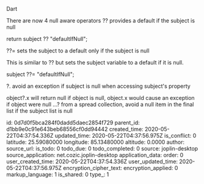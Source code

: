 Dart

There are now 4 null aware operators
??     provides a default if the subject is null

return subject ?? "defaultIfNull";

??=     sets the subject to a default only if the subject is null

This is similar to ?? but sets the subject variable to a default if it is null.

subject ??= "defaultIfNull";

?.     avoid an exception if subject is null when accessing subject's property

object?.x will return null if object is null, object.x would cause an exception if object were null
...?     from a spread collection, avoid a null item in the final list if the subject list is null

id: 0d7d0f5bca284f0dadd5daec2854f729
parent_id: d1bb9e0c91e643beb68556cf0dd94442
created_time: 2020-05-22T04:37:54.336Z
updated_time: 2020-05-22T04:37:56.975Z
is_conflict: 0
latitude: 25.59080000
longitude: 85.13480000
altitude: 0.0000
author: 
source_url: 
is_todo: 0
todo_due: 0
todo_completed: 0
source: joplin-desktop
source_application: net.cozic.joplin-desktop
application_data: 
order: 0
user_created_time: 2020-05-22T04:37:54.336Z
user_updated_time: 2020-05-22T04:37:56.975Z
encryption_cipher_text: 
encryption_applied: 0
markup_language: 1
is_shared: 0
type_: 1